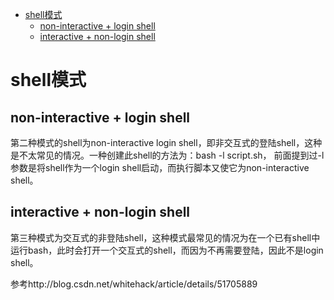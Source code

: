 <!-- TOC depthFrom:1 depthTo:6 withLinks:1 updateOnSave:1 orderedList:0 -->

- [shell模式](#shell模式)
	- [non-interactive + login shell](#non-interactive-login-shell)
	- [interactive + non-login shell](#interactive-non-login-shell)

<!-- /TOC -->


# shell模式
## non-interactive + login shell
第二种模式的shell为non-interactive login shell，即非交互式的登陆shell，这种是不太常见的情况。一种创建此shell的方法为：bash -l script.sh，
前面提到过-l参数是将shell作为一个login shell启动，而执行脚本又使它为non-interactive shell。

## interactive + non-login shell
第三种模式为交互式的非登陆shell，这种模式最常见的情况为在一个已有shell中运行bash，此时会打开一个交互式的shell，而因为不再需要登陆，因此不是login shell。

参考http://blog.csdn.net/whitehack/article/details/51705889
